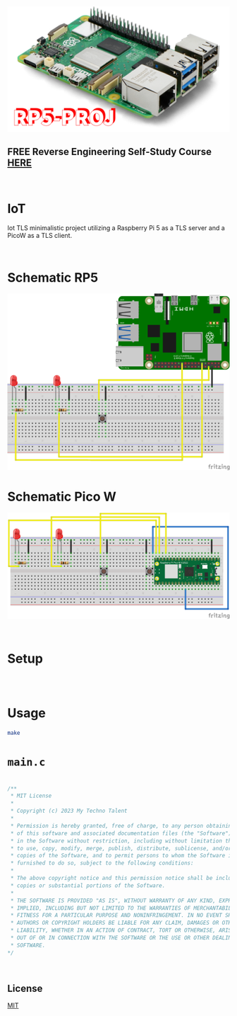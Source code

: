 ![image](https://github.com/mytechnotalent/rp5-proj/blob/main/rp5-proj.png?raw=true)

## FREE Reverse Engineering Self-Study Course [HERE](https://github.com/mytechnotalent/Reverse-Engineering-Tutorial)

<br>

# IoT
Iot TLS minimalistic project utilizing a Raspberry Pi 5 as a TLS server and a PicoW as a TLS client.

<br>

# Schematic RP5
![image](https://github.com/mytechnotalent/IoT/blob/main/rp5-proj-schematic.png?raw=true)

# Schematic Pico W
![image](https://github.com/mytechnotalent/IoT/blob/main/picow-proj-schematic.png?raw=true)

<br>

# Setup
```bash
```

<br>

# Usage
```bash
make
```

# `main.c`
```c

/**
 * MIT License
 *
 * Copyright (c) 2023 My Techno Talent
 *
 * Permission is hereby granted, free of charge, to any person obtaining a copy
 * of this software and associated documentation files (the "Software"), to deal
 * in the Software without restriction, including without limitation the rights
 * to use, copy, modify, merge, publish, distribute, sublicense, and/or sell
 * copies of the Software, and to permit persons to whom the Software is
 * furnished to do so, subject to the following conditions:
 *
 * The above copyright notice and this permission notice shall be included in all
 * copies or substantial portions of the Software.
 *
 * THE SOFTWARE IS PROVIDED "AS IS", WITHOUT WARRANTY OF ANY KIND, EXPRESS OR
 * IMPLIED, INCLUDING BUT NOT LIMITED TO THE WARRANTIES OF MERCHANTABILITY,
 * FITNESS FOR A PARTICULAR PURPOSE AND NONINFRINGEMENT. IN NO EVENT SHALL THE
 * AUTHORS OR COPYRIGHT HOLDERS BE LIABLE FOR ANY CLAIM, DAMAGES OR OTHER
 * LIABILITY, WHETHER IN AN ACTION OF CONTRACT, TORT OR OTHERWISE, ARISING FROM,
 * OUT OF OR IN CONNECTION WITH THE SOFTWARE OR THE USE OR OTHER DEALINGS IN THE
 * SOFTWARE.
*/
```

<br>

## License
[MIT](https://raw.githubusercontent.com/mytechnotalent/IoT/main/LICENSE)
